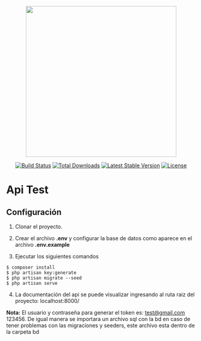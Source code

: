 <p align="center"><a href="https://laravel.com" target="_blank"><img src="https://raw.githubusercontent.com/laravel/art/master/logo-lockup/5%20SVG/2%20CMYK/1%20Full%20Color/laravel-logolockup-cmyk-red.svg" width="400"></a></p>

<p align="center">
<a href="https://travis-ci.org/laravel/framework"><img src="https://travis-ci.org/laravel/framework.svg" alt="Build Status"></a>
<a href="https://packagist.org/packages/laravel/framework"><img src="https://img.shields.io/packagist/dt/laravel/framework" alt="Total Downloads"></a>
<a href="https://packagist.org/packages/laravel/framework"><img src="https://img.shields.io/packagist/v/laravel/framework" alt="Latest Stable Version"></a>
<a href="https://packagist.org/packages/laravel/framework"><img src="https://img.shields.io/packagist/l/laravel/framework" alt="License"></a>
</p>

# Api Test

## Configuración

1. Clonar el proyecto.

2. Crear el archivo **.env** y configurar la base de datos como aparece en el archivo **.env.example** 

3. Ejecutar los siguientes comandos
```
$ composer install
$ php artisan key:generate
$ php artisan migrate --seed
$ php artisan serve
```
4. La documentación del api se puede visualizar ingresando al ruta raiz del proyecto: localhost:8000/

**Nota:** El usuario y contraseña para generar el token es: test@gmail.com 123456. De igual manera se importara un archivo sql con la bd en caso de tener problemas con las migraciones y seeders, este archivo esta dentro de la carpeta bd